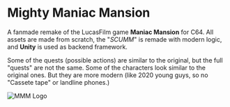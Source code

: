 # Mighty Maniac Mansion
 A fanmade remake of the LucasFilm game **Maniac Mansion** for C64.
 All assets are made from scratch, the "_SCUMM_" is remade with modern logic, and **Unity** is used as backend framework.
 
 Some of the quests (possible actions) are similar to the original, but the full "quests" are not the same.
 Some of the characters look similar to the original ones. But they are more modern (like 2020 young guys, so no "Cassete tape" or landline phones.)


![MMM Logo](https://github.com/CPULL/Mighty-Maniac-Mansion/blob/master/Graphics/Extras/Logo.png)
